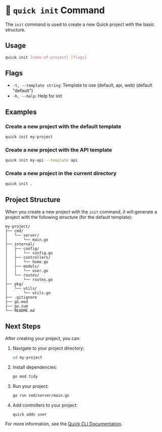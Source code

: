 # 🚀 `quick init` Command

The `init` command is used to create a new Quick project with the basic structure.

## Usage

```bash
quick init [name-of-project] [flags]
```

## Flags

- `-t, --template string`: Template to use (default, api, web) (default "default")
- `-h, --help`: Help for init

## Examples

### Create a new project with the default template

```bash
quick init my-project
```

### Create a new project with the API template

```bash
quick init my-api --template api
```

### Create a new project in the current directory

```bash
quick init .
```

## Project Structure

When you create a new project with the `init` command, it will generate a project with the following structure (for the default template):

```
my-project/
├── cmd/
│   └── server/
│       └── main.go
├── internal/
│   ├── config/
│   │   └── config.go
│   ├── controllers/
│   │   └── home.go
│   ├── models/
│   │   └── user.go
│   └── routes/
│       └── routes.go
├── pkg/
│   └── utils/
│       └── utils.go
├── .gitignore
├── go.mod
├── go.sum
└── README.md
```

## Next Steps

After creating your project, you can:

1. Navigate to your project directory:
   ```bash
   cd my-project
   ```

2. Install dependencies:
   ```bash
   go mod tidy
   ```

3. Run your project:
   ```bash
   go run cmd/server/main.go
   ```

4. Add controllers to your project:
   ```bash
   quick addc user
   ```

For more information, see the [Quick CLI Documentation](../README.md).

